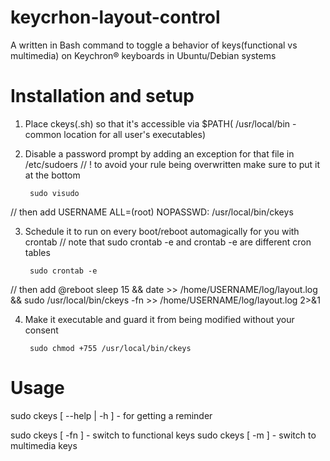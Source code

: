 # keycrhon-layout-control
A written in Bash command to toggle a behavior of keys(functional vs multimedia) on Keychron® keyboards in Ubuntu/Debian systems

# Installation and setup 
1. Place ckeys(.sh) so that it's accessible via $PATH( /usr/local/bin - common location for all user's executables)

2. Disable a password prompt by adding an exception for that file in /etc/sudoers
// ! to avoid your rule being overwritten make sure to put it at the bottom

        sudo visudo
// then add
        USERNAME ALL=(root) NOPASSWD: /usr/local/bin/ckeys

3. Schedule it to run on every boot/reboot automagically for you with crontab
// note that sudo crontab -e and crontab -e are different cron tables

        sudo crontab -e
// then add
        @reboot sleep 15 && date >> /home/USERNAME/log/layout.log && sudo /usr/local/bin/ckeys -fn >> /home/USERNAME/log/layout.log 2>&1

4. Make it executable and guard it from being modified without your consent

        sudo chmod +755 /usr/local/bin/ckeys

# Usage
sudo ckeys [ --help  |  -h ]    - for getting a reminder

sudo ckeys [ -fn ]              - switch to functional keys
sudo ckeys [ -m ]               - switch to multimedia keys
